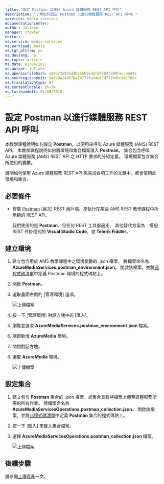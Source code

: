 ```yaml
---
title: "設定 Postman 以進行 Azure 媒體服務 REST API 呼叫"
description: "了解如何設定 Postman 以進行媒體服務 REST API 呼叫。"
services: media-services
documentationcenter: 
author: Juliako
manager: cfowler
editor: 
ms.service: media-services
ms.workload: media
ms.tgt_pltfrm: na
ms.devlang: na
ms.topic: article
ms.date: 01/04/2017
ms.author: juliako
ms.openlocfilehash: a24b73a93bddbeb5b56ddfdf604fa99faccea442
ms.sourcegitcommit: 9a8b9a24d67ba7b779fa34e67d7f2b45c941785e
ms.translationtype: HT
ms.contentlocale: zh-TW
ms.lasthandoff: 01/08/2018
---
```

# <a name="configure-postman-for-media-services-rest-api-calls"></a>設定 Postman 以進行媒體服務 REST API 呼叫

本教學課程說明如何設定 **Postman**，以便用來呼叫 Azure 媒體服務 (AMS) REST API。 本教學課程說明如何將環境和集合檔案匯入 **Postman**。 集合包含呼叫 Azure 媒體服務 (AMS) REST API 之 HTTP 要求的分組定義。 環境檔案包含集合所使用的變數。

說明如何使用 Azure 媒體服務 REST API 來完成各項工作的文章中，都會使用此環境和集合。

## <a name="prerequisites"></a>必要條件

- 安裝 [Postman](https://www.getpostman.com/) \(英文\) REST 用戶端，來執行在某些 AMS REST 教學課程中所示範的 REST API。 

    我們使用的是 **Postman**，但任何 REST 工具都適用。 其他替代方案為：搭配 REST 外掛程式的 **Visual Studio Code**，或 **Telerik Fiddler**。 

## <a name="configure-the-environment"></a>建立環境 

1. 建立包含用於 AMS 教學課程中之環境變數的 .json 檔案。 將檔案命名為 **AzureMediaServices.postman_environment.json**。 開啟該檔案，並將[此程式碼清單](postman-environment.md)中定義 Postman 環境的程式碼貼上。 
2. 開啟 **Postman**。
3. 選取畫面右側的 [管理環境] 選項。

    ![上傳檔案](./media/media-services-rest-upload-files/postman-create-env.png)
4. 按一下 [管理環境] 對話方塊中的 [匯入]。
5. 瀏覽並選取 **AzureMediaServices.postman_environment.json** 檔案。
6. 隨即新增 **AzureMedia** 環境。
7. 關閉對話方塊。
8. 選取 **AzureMedia** 環境。

    ![上傳檔案](./media/media-services-rest-upload-files/postman-choose-env.png)

## <a name="configure-the-collection"></a>設定集合

1. 建立包含 **Postman** 集合的 .json 檔案，該集合具有將檔案上傳至媒體服務所需的所有作業。 將檔案命名為 **AzureMediaServicesOperations.postman_collection.json**。 開啟該檔案，並將[此程式碼清單](postman-collection.md)中定義 **Postman** 集合的程式碼貼上。
2. 按一下 [匯入] 來匯入集合檔案。
3. 選擇 **AzureMediaServicesOperations.postman_collection.json** 檔案。

    ![上傳檔案](./media/media-services-rest-upload-files/postman-import-collection.png)

## <a name="next-steps"></a>後續步驟

請參閱[上傳資產](media-services-rest-upload-files.md)一文。  
